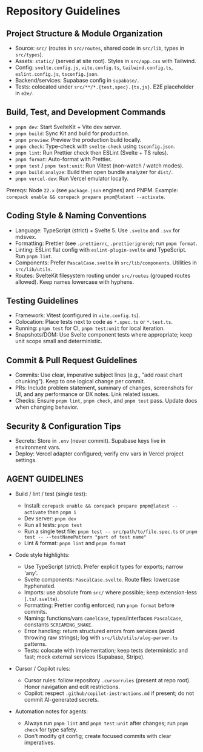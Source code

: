 # Repository Guidelines

## Project Structure & Module Organization

- Source: `src/` (routes in `src/routes`, shared code in `src/lib`, types in `src/types`).
- Assets: `static/` (served at site root). Styles in `src/app.css` with Tailwind.
- Config: `svelte.config.js`, `vite.config.ts`, `tailwind.config.ts`, `eslint.config.js`, `tsconfig.json`.
- Backend/services: Supabase config in `supabase/`.
- Tests: colocated under `src/**/*.{test,spec}.{ts,js}`. E2E placeholder in `e2e/`.

## Build, Test, and Development Commands

- `pnpm dev`: Start SvelteKit + Vite dev server.
- `pnpm build`: Sync Kit and build for production.
- `pnpm preview`: Preview the production build locally.
- `pnpm check`: Type-check with `svelte-check` using `tsconfig.json`.
- `pnpm lint`: Run Prettier check then ESLint (Svelte + TS rules).
- `pnpm format`: Auto-format with Prettier.
- `pnpm test` / `pnpm test:unit`: Run Vitest (non-watch / watch modes).
- `pnpm build:analyze`: Build then open bundle analyzer for `dist/`.
- `pnpm vercel-dev`: Run Vercel emulator locally.

Prereqs: Node `22.x` (see `package.json` engines) and PNPM. Example: `corepack enable && corepack prepare pnpm@latest --activate`.

## Coding Style & Naming Conventions

- Language: TypeScript (strict) + Svelte 5. Use `.svelte` and `.svx` for mdsvex.
- Formatting: Prettier (see `.prettierrc`, `.prettierignore`); run `pnpm format`.
- Linting: ESLint flat config with `eslint-plugin-svelte` and TypeScript. Run `pnpm lint`.
- Components: Prefer `PascalCase.svelte` in `src/lib/components`. Utilities in `src/lib/utils`.
- Routes: SvelteKit filesystem routing under `src/routes` (grouped routes allowed). Keep names lowercase with hyphens.

## Testing Guidelines

- Framework: Vitest (configured in `vite.config.ts`).
- Colocation: Place tests next to code as `*.spec.ts` or `*.test.ts`.
- Running: `pnpm test` for CI, `pnpm test:unit` for local iteration.
- Snapshots/DOM: Use Svelte component tests where appropriate; keep unit scope small and deterministic.

## Commit & Pull Request Guidelines

- Commits: Use clear, imperative subject lines (e.g., “add roast chart chunking”). Keep to one logical change per commit.
- PRs: Include problem statement, summary of changes, screenshots for UI, and any performance or DX notes. Link related issues.
- Checks: Ensure `pnpm lint`, `pnpm check`, and `pnpm test` pass. Update docs when changing behavior.

## Security & Configuration Tips

- Secrets: Store in `.env` (never commit). Supabase keys live in environment vars.
- Deploy: Vercel adapter configured; verify env vars in Vercel project settings.

## AGENT GUIDELINES

- Build / lint / test (single test):

  - Install: `corepack enable && corepack prepare pnpm@latest --activate` then `pnpm i`
  - Dev server: `pnpm dev`
  - Run all tests: `pnpm test`
  - Run a single test file: `pnpm test -- src/path/to/file.spec.ts` or `pnpm test -- --testNamePattern "part of test name"`
  - Lint & format: `pnpm lint` and `pnpm format`

- Code style highlights:

  - Use TypeScript (strict). Prefer explicit types for exports; narrow 'any'.
  - Svelte components: `PascalCase.svelte`. Route files: lowercase hyphenated.
  - Imports: use absolute from `src/` where possible; keep extension-less (`.ts`/`.svelte`).
  - Formatting: Prettier config enforced; run `pnpm format` before commits.
  - Naming: functions/vars `camelCase`, types/interfaces `PascalCase`, constants `SCREAMING_SNAKE`.
  - Error handling: return structured errors from services (avoid throwing raw strings); log with `src/lib/utils/alog-parser.ts` patterns.
  - Tests: colocate with implementation; keep tests deterministic and fast; mock external services (Supabase, Stripe).

- Cursor / Copilot rules:

  - Cursor rules: follow repository `.cursorrules` (present at repo root). Honor navigation and edit restrictions.
  - Copilot: respect `.github/copilot-instructions.md` if present; do not commit AI-generated secrets.

- Automation notes for agents:
  - Always run `pnpm lint` and `pnpm test:unit` after changes; run `pnpm check` for type safety.
  - Don't modify git config; create focused commits with clear imperatives.
